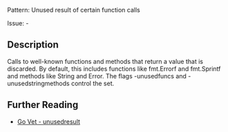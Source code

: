 Pattern: Unused result of certain function calls

Issue: -

## Description

Calls to well-known functions and methods that return a value that is
discarded. By default, this includes functions like fmt.Errorf and
fmt.Sprintf and methods like String and Error. The flags -unusedfuncs and
-unusedstringmethods control the set.

## Further Reading

* [Go Vet - unusedresult](https://golang.org/cmd/vet/#hdr-Unused_result_of_certain_function_calls)